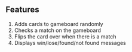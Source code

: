 ## Features

1. Adds cards to gameboard randomly
2. Checks a match on the gameboard
3. Flips the card over when there is a match
4. Displays win/lose/found/not found messages
